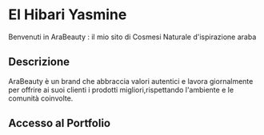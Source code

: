 # El Hibari Yasmine

Benvenuti in AraBeauty : il mio sito di Cosmesi Naturale d'ispirazione araba

## Descrizione

AraBeauty è un brand che abbraccia valori autentici e lavora giornalmente per offrire ai suoi clienti i prodotti migliori,rispettando l'ambiente e le comunità coinvolte.

## Accesso al Portfolio

